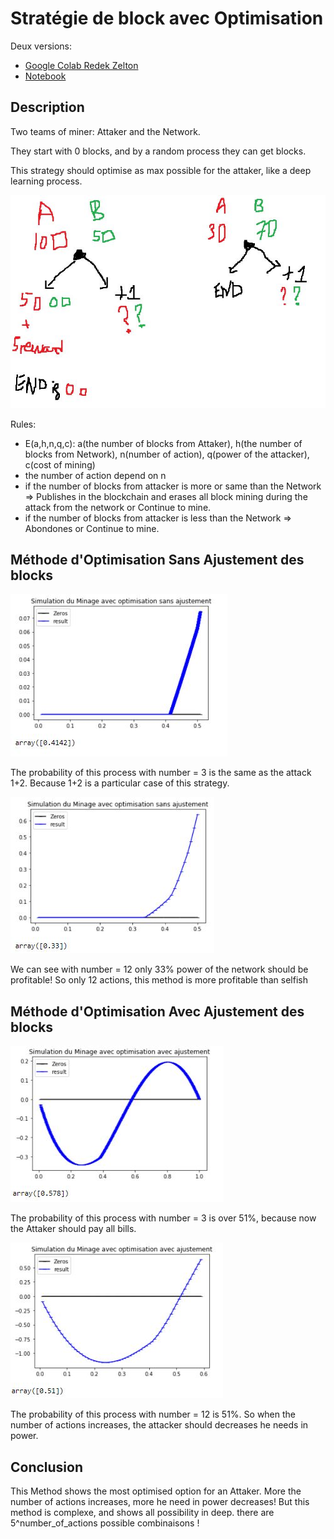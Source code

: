 # Stratégie de block avec Optimisation
Deux versions:
* [Google Colab Redek Zelton](https://colab.research.google.com/drive/153FhEKBz2MZw9glTCGRPzJe7Hfoe-wFZ?usp=sharing)
* [Notebook](https://github.com/redek-zelton/Cryptofinance/blob/main/Strategie%20de%20block/Strat%C3%A9gie_de_block.ipynb)

## Description
Two teams of miner: Attaker and the Network.

They start with 0 blocks, and by a random process they can get blocks.

This strategy should optimise as max possible for the attaker, like a deep learning process.

![desc](https://github.com/redek-zelton/Cryptofinance/blob/main/Strategie%20de%20block/desc.JPG)

Rules:
* E(a,h,n,q,c): a(the number of blocks from Attaker), h(the number of blocks from Network), n(number of action), q(power of the attacker), c(cost of mining)
* the number of action depend on n
* if the number of blocks from attacker is more or same than the Network => Publishes in the blockchain and erases all block mining during the attack from the network or Continue to mine.
* if the number of blocks from attacker is less than the Network => Abondones or Continue to mine.


## Méthode d'Optimisation Sans Ajustement des blocks
![sim12](https://github.com/redek-zelton/Cryptofinance/blob/main/Strategie%20de%20block/sim_12.JPG)

The probability of this process with number = 3 is the same as the attack 1+2. Because 1+2 is a particular case of this strategy.

![sim](https://github.com/redek-zelton/Cryptofinance/blob/main/Strategie%20de%20block/sim.JPG)

We can see with number = 12 only 33% power of the network should be profitable! So only 12 actions, this method is more profitable than selfish 

## Méthode d'Optimisation Avec Ajustement des blocks

![sima12](https://github.com/redek-zelton/Cryptofinance/blob/main/Strategie%20de%20block/sima_12.JPG)

The probability of this process with number = 3 is over 51%, because now the Attaker should pay all bills.

![sima](https://github.com/redek-zelton/Cryptofinance/blob/main/Strategie%20de%20block/sima.JPG)

The probability of this process with number = 12 is 51%. So when the number of actions increases, the attacker should decreases he needs in power. 

## Conclusion
This Method shows the most optimised option for an Attaker. More the number of actions increases, more he need in power decreases! But this method is complexe, and shows all possibility in deep.
there are 5^number_of_actions possible combinaisons !


